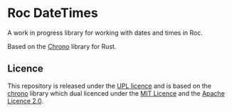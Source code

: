 # Roc DateTimes

A work in progress library for working with dates and times in Roc.

Based on the [Chrono](https://docs.rs/chrono/latest/chrono/) library for Rust.

## Licence

This repository is released under the [UPL licence](./LICENCE) and is based on the [chrono](https://docs.rs/chrono/latest/chrono/) library which dual licenced under the [MIT Licence](./LICENCE-chrono-mit) and the [Apache Licence 2.0](./LICENCE-chrono-apache-2).
